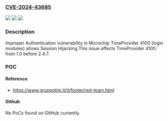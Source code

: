 ### [CVE-2024-43685](https://cve.mitre.org/cgi-bin/cvename.cgi?name=CVE-2024-43685)
![](https://img.shields.io/static/v1?label=Product&message=TimeProvider%204100&color=blue)
![](https://img.shields.io/static/v1?label=Version&message=1.0%3C%202.4.7%20&color=brighgreen)
![](https://img.shields.io/static/v1?label=Vulnerability&message=CWE-287%20Improper%20Authentication&color=brighgreen)

### Description

Improper Authentication vulnerability in Microchip TimeProvider 4100 (login modules) allows Session Hijacking.This issue affects TimeProvider 4100: from 1.0 before 2.4.7.

### POC

#### Reference
- https://www.gruppotim.it/it/footer/red-team.html

#### Github
No PoCs found on GitHub currently.

